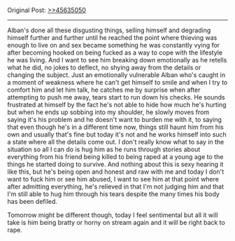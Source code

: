 Original Post: [>>45635050](https://warosu.org/vt/thread/45582003#p45635050)
***
Alban's done all these disgusting things, selling himself and degrading himself further and further until he reached the point where thieving was enough to live on and sex became something he was constantly vying for after becoming hooked on being fucked as a way to cope with the lifestyle he was living. And I want to see him breaking down emotionally as he retells what he did, no jokes to deflect, no shying away from the details or changing the subject. Just an emotionally vulnerable Alban who's caught in a moment of weakness where he can't get himself to smile and when I try to comfort him and let him talk, he catches me by surprise when after attempting to push me away, tears start to run down his checks.
He sounds frustrated at himself by the fact he's not able to hide how much he's hurting but when he ends up sobbing into my shoulder, he slowly moves from saying it's his problem and he doesn't want to burden me with it, to saying that even though he's in a different time now, things still haunt him from his own and usually that's fine but today it's not and he works himself into such a state where all the details come out. I don't really know what to say in the situation so all I can do is hug him as he runs through stories about everything from his friend being killed to being raped at a young age to the things he started doing to survive. And nothing about this is sexy hearing it like this, but he's being open and honest and raw with me and today I don't want to fuck him or see him abused, I want to see him at that point where after admitting everything, he's relieved in that I'm not judging him and that I'm still able to hug him through his tears despite the many times his body has been defiled.

Tomorrow might be different though, today I feel sentimental but all it will take is him being bratty or horny on stream again and it will be right back to rape.